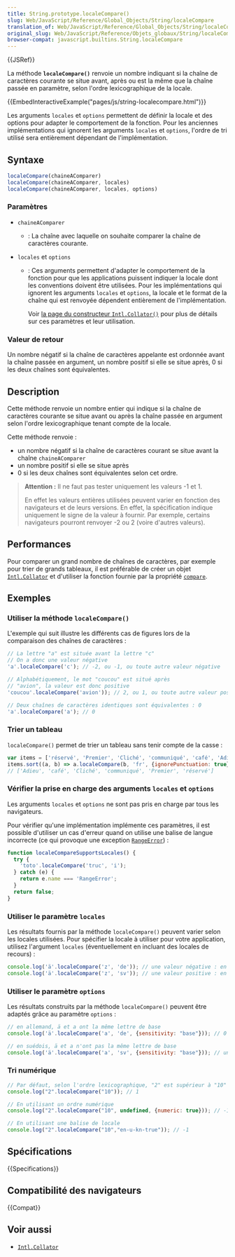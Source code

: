 ```yaml
---
title: String.prototype.localeCompare()
slug: Web/JavaScript/Reference/Global_Objects/String/localeCompare
translation_of: Web/JavaScript/Reference/Global_Objects/String/localeCompare
original_slug: Web/JavaScript/Reference/Objets_globaux/String/localeCompare
browser-compat: javascript.builtins.String.localeCompare
---
```

{{JSRef}}

La méthode **`localeCompare()`** renvoie un nombre indiquant si la chaîne de caractères courante se situe avant, après ou est la même que la chaîne passée en paramètre, selon l'ordre lexicographique de la locale.

{{EmbedInteractiveExample("pages/js/string-localecompare.html")}}

Les arguments `locales` et `options` permettent de définir la locale et des options pour adapter le comportement de la fonction. Pour les anciennes implémentations qui ignorent les arguments `locales` et `options`, l'ordre de tri utilisé sera entièrement dépendant de l'implémentation.

## Syntaxe

```js
localeCompare(chaineAComparer)
localeCompare(chaineAComparer, locales)
localeCompare(chaineAComparer, locales, options)
```

### Paramètres

- `chaineAComparer`
  - : La chaîne avec laquelle on souhaite comparer la chaîne de caractères courante.

- `locales` et `options`

  - : Ces arguments permettent d'adapter le comportement de la fonction pour que les applications puissent indiquer la locale dont les conventions doivent être utilisées. Pour les implémentations qui ignorent les arguments `locales` et `options`, la locale et le format de la chaîne qui est renvoyée dépendent entièrement de l'implémentation.

    Voir [la page du constructeur `Intl.Collator()`](/fr/docs/Web/JavaScript/Reference/Global_Objects/Collator/Collator) pour plus de détails sur ces paramètres et leur utilisation.

### Valeur de retour

Un nombre négatif si la chaîne de caractères appelante est ordonnée avant la chaîne passée en argument, un nombre positif si elle se situe après, 0 si les deux chaînes sont équivalentes.

## Description

Cette méthode renvoie un nombre entier qui indique si la chaîne de caractères courante se situe avant ou après la chaîne passée en argument selon l'ordre lexicographique tenant compte de la locale.

Cette méthode renvoie&nbsp;:

- un nombre négatif si la chaîne de caractères courant se situe avant la chaîne `chaineAComparer`
- un nombre positif si elle se situe après
- 0 si les deux chaînes sont équivalentes selon cet ordre.

> **Attention :** Il ne faut pas tester uniquement les valeurs -1 et 1.
>
> En effet les valeurs entières utilisées peuvent varier en fonction des navigateurs et de leurs versions. En effet, la spécification indique uniquement le signe de la valeur à fournir. Par exemple, certains navigateurs pourront renvoyer -2 ou 2 (voire d'autres valeurs).

## Performances

Pour comparer un grand nombre de chaînes de caractères, par exemple pour trier de grands tableaux, il est préférable de créer un objet [`Intl.Collator`](/fr/docs/Web/JavaScript/Reference/Global_Objects/Intl/Collator) et d'utiliser la fonction fournie par la propriété [`compare`](/fr/docs/Web/JavaScript/Reference/Global_Objects/Collator/compare).

## Exemples

### Utiliser la méthode `localeCompare()`

L'exemple qui suit illustre les différents cas de figures lors de la comparaison des chaînes de caractères&nbsp;:

```js
// La lettre "a" est située avant la lettre "c"
// On a donc une valeur négative
'a'.localeCompare('c'); // -2, ou -1, ou toute autre valeur négative

// Alphabétiquement, le mot "coucou" est situé après
// "avion", la valeur est donc positive
'coucou'.localeCompare('avion')); // 2, ou 1, ou toute autre valeur positive

// Deux chaînes de caractères identiques sont équivalentes : 0
'a'.localeCompare('a'); // 0
```

### Trier un tableau

`localeCompare()` permet de trier un tableau sans tenir compte de la casse&nbsp;:

```js
var items = ['réservé', 'Premier', 'Cliché', 'communiqué', 'café', 'Adieu'];
items.sort((a, b) => a.localeCompare(b, 'fr', {ignorePunctuation: true}));
// ['Adieu', 'café', 'Cliché', 'communiqué', 'Premier', 'réservé']
```

### Vérifier la prise en charge des arguments `locales` et `options`

Les arguments `locales` et `options` ne sont pas pris en charge par tous les navigateurs.

Pour vérifier qu'une implémentation implémente ces paramètres, il est possible d'utiliser un cas d'erreur quand on utilise une balise de langue incorrecte (ce qui provoque une exception [`RangeError`](/fr/docs/Web/JavaScript/Reference/Global_Objects/RangeError))&nbsp;:

```js
function localeCompareSupportsLocales() {
  try {
    'toto'.localeCompare('truc', 'i');
  } catch (e) {
    return e.name === 'RangeError';
  }
  return false;
}
```

### Utiliser le paramètre `locales`

Les résultats fournis par la méthode `localeCompare()` peuvent varier selon les locales utilisées. Pour spécifier la locale à utiliser pour votre application, utilisez l'argument `locales` (éventuellement en incluant des locales de recours)&nbsp;:

```js
console.log('ä'.localeCompare('z', 'de')); // une valeur négative : en allemand ä est avant z
console.log('ä'.localeCompare('z', 'sv')); // une valeur positive : en suédois, ä arrive après z
```

### Utiliser le paramètre `options`

Les résultats construits par la méthode `localeCompare()` peuvent être adaptés grâce au paramètre `options`&nbsp;:

```js
// en allemand, ä et a ont la même lettre de base
console.log('ä'.localeCompare('a', 'de', {sensitivity: "base"})); // 0

// en suédois, ä et a n'ont pas la même lettre de base
console.log('ä'.localeCompare('a', 'sv', {sensitivity: "base"})); // une valeur positive
```

### Tri numérique

```js
// Par défaut, selon l'ordre lexicographique, "2" est supérieur à "10"
console.log("2".localeCompare("10")); // 1

// En utilisant un ordre numérique
console.log("2".localeCompare("10", undefined, {numeric: true})); // -1

// En utilisant une balise de locale
console.log("2".localeCompare("10","en-u-kn-true")); // -1
```

## Spécifications

{{Specifications}}

## Compatibilité des navigateurs

{{Compat}}

## Voir aussi

- [`Intl.Collator`](/fr/docs/Web/JavaScript/Reference/Global_Objects/Intl/Collator)
